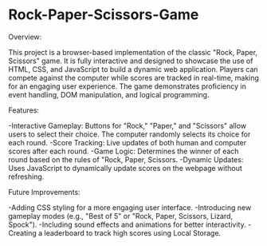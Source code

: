 # Rock-Paper-Scissors-Game

Overview:

This project is a browser-based implementation of the classic "Rock, Paper, Scissors" game. It is fully interactive and designed to showcase the use of HTML, CSS, and JavaScript to build a dynamic web application. Players can compete against the computer while scores are tracked in real-time, making for an engaging user experience. The game demonstrates proficiency in event handling, DOM manipulation, and logical programming.

Features:

  -Interactive Gameplay: Buttons for "Rock," "Paper," and "Scissors" allow users to select their 
  choice. The computer randomly selects its choice for each round.
  -Score Tracking: Live updates of both human and computer scores after each round.
  -Game Logic: Determines the winner of each round based on the rules of "Rock, Paper, Scissors.
  -Dynamic Updates: Uses JavaScript to dynamically update scores on the webpage without refreshing.

Future Improvements:

  -Adding CSS styling for a more engaging user interface.
  -Introducing new gameplay modes (e.g., "Best of 5" or "Rock, Paper, Scissors, Lizard, Spock").
  -Including sound effects and animations for better interactivity.
  -Creating a leaderboard to track high scores using  Local Storage.
